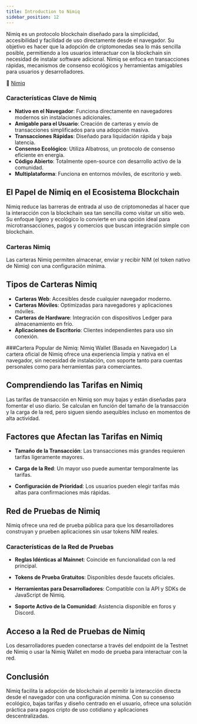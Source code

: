```yaml
---
title: Introduction to Nimiq
sidebar_position: 12
---
```


Nimiq es un protocolo blockchain diseñado para la simplicidad, accesibilidad y facilidad de uso directamente desde el navegador. Su objetivo es hacer que la adopción de criptomonedas sea lo más sencilla posible, permitiendo a los usuarios interactuar con la blockchain sin necesidad de instalar software adicional. Nimiq se enfoca en transacciones rápidas, mecanismos de consenso ecológicos y herramientas amigables para usuarios y desarrolladores.

🔗 [Nimiq](https://www.nimiq.com/)

### Características Clave de Nimiq
* **Nativo en el Navegador**: Funciona directamente en navegadores modernos sin instalaciones adicionales.
* **Amigable para el Usuario**: Creación de carteras y envío de transacciones simplificados para una adopción masiva.
* **Transacciones Rápidas**: Diseñado para liquidación rápida y baja latencia.
* **Consenso Ecológico**: Utiliza Albatross, un protocolo de consenso eficiente en energía.
* **Código Abierto**: Totalmente open-source con desarrollo activo de la comunidad.
* **Multiplataforma**: Funciona en entornos móviles, de escritorio y web.

## El Papel de Nimiq en el Ecosistema Blockchain
Nimiq reduce las barreras de entrada al uso de criptomonedas al hacer que la interacción con la blockchain sea tan sencilla como visitar un sitio web. Su enfoque ligero y ecológico lo convierte en una opción ideal para microtransacciones, pagos y comercios que buscan integración simple con blockchain.

### Carteras Nimiq
Las carteras Nimiq permiten almacenar, enviar y recibir NIM (el token nativo de Nimiq) con una configuración mínima.

## Tipos de Carteras Nimiq
* **Carteras Web**: Accesibles desde cualquier navegador moderno.
* **Carteras Móviles**: Optimizadas para navegadores y aplicaciones móviles.
* **Carteras de Hardware**: Integración con dispositivos Ledger para almacenamiento en frío.
* **Aplicaciones de Escritorio**: Clientes independientes para uso sin conexión.

###Cartera Popular de Nimiq: Nimiq Wallet (Basada en Navegador)
La cartera oficial de Nimiq ofrece una experiencia limpia y nativa en el navegador, sin necesidad de instalación, con soporte tanto para cuentas personales como para herramientas para comerciantes.

## Comprendiendo las Tarifas en Nimiq
Las tarifas de transacción en Nimiq son muy bajas y están diseñadas para fomentar el uso diario. Se calculan en función del tamaño de la transacción y la carga de la red, pero siguen siendo asequibles incluso en momentos de alta actividad.

## Factores que Afectan las Tarifas en Nimiq
* **Tamaño de la Transacción**: Las transacciones más grandes requieren tarifas ligeramente mayores.

* **Carga de la Red**: Un mayor uso puede aumentar temporalmente las tarifas.

* **Configuración de Prioridad**: Los usuarios pueden elegir tarifas más altas para confirmaciones más rápidas.

## Red de Pruebas de Nimiq
Nimiq ofrece una red de prueba pública para que los desarrolladores construyan y prueben aplicaciones sin usar tokens NIM reales.

### Características de la Red de Pruebas
* **Reglas Idénticas al Mainnet**: Coincide en funcionalidad con la red principal.

* **Tokens de Prueba Gratuitos**: Disponibles desde faucets oficiales.

* **Herramientas para Desarrolladores**: Compatible con la API y SDKs de JavaScript de Nimiq.

* **Soporte Activo de la Comunidad**: Asistencia disponible en foros y Discord.

## Acceso a la Red de Pruebas de Nimiq
Los desarrolladores pueden conectarse a través del endpoint de la Testnet de Nimiq o usar la Nimiq Wallet en modo de prueba para interactuar con la red.

## Conclusión
Nimiq facilita la adopción de blockchain al permitir la interacción directa desde el navegador con una configuración mínima. Con su consenso ecológico, bajas tarifas y diseño centrado en el usuario, ofrece una solución práctica para pagos cripto de uso cotidiano y aplicaciones descentralizadas.

